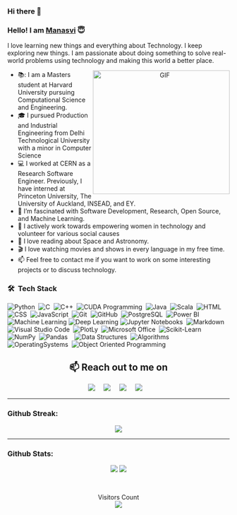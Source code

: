 ### Hi there 👋
### Hello! I am [Manasvi](https://www.linkedin.com/in/manasvi-goyal-2809/) :innocent:

I love learning new things and everything about Technology. I keep exploring new things. I am passionate about doing something to solve real-world problems using technology and making this world a better place. 

<a target="_blank" align="center">
  <img align="right" top="750" height="280" width="310" alt="GIF" src="https://github.com/arsentieva/arsentieva/blob/main/code.gif?raw=true">
</a>

- 📚: I am a Masters student at Harvard University pursuing Computational Science and Engineering.
- :mortar_board: I pursued Production and Industrial Engineering from Delhi Technological University with a minor in Computer Science
- 💻 I worked at CERN as a Research Software Engineer. Previously, I have interned at Princeton University, The University of Auckland, INSEAD, and EY.
- 🌱 I’m fascinated with Software Development, Research, Open Source, and Machine Learning.
- :deciduous_tree:	I actively work towards empowering women in technology and volunteer for various social causes
- :telescope: I love reading about Space and Astronomy.
- :clapper: I love watching movies and shows in every language in my free time.
- 📫 Feel free to contact me if you want to work on some interesting projects or to discuss technology.

### 🛠 &nbsp;Tech Stack


![Python](https://img.shields.io/badge/Python-05122A?style=flat&logo=python)&nbsp;
![C](https://img.shields.io/badge/-C-05122A?style=flat&logo=c)&nbsp;
![C++](https://img.shields.io/badge/-C%2B%2B-05122A?style=flat&logo=C%2B%2B)&nbsp;
![CUDA Programming](https://img.shields.io/badge/-CUDA%20Programming-05122A?style=flat&logo=NVIDIA)&nbsp;
![Java](https://img.shields.io/badge/-Java-05122A?style=flat&logo=java)&nbsp;
![Scala](https://img.shields.io/badge/-Scala-05122A?style=flat&logo=scala)&nbsp;
![HTML](https://img.shields.io/badge/-HTML-05122A?style=flat&logo=HTML5)&nbsp;
![CSS](https://img.shields.io/badge/-CSS-05122A?style=flat&logo=CSS3&logoColor=1572B6)&nbsp;
![JavaScript](https://img.shields.io/badge/-JavaScript-05122A?style=flat&logo=javascript)&nbsp;
![Git](https://img.shields.io/badge/-Git-05122A?style=flat&logo=git)&nbsp;
![GitHub](https://img.shields.io/badge/-GitHub-05122A?style=flat&logo=github)&nbsp;
![PostgreSQL](https://img.shields.io/badge/-PostgreSQL-05122A?style=flat&logo=PostgreSQL)&nbsp;
![Power BI](https://img.shields.io/badge/-Power%20BI-05122A?style=flat&logo=PowerBI)&nbsp;
![Machine Learning](https://img.shields.io/badge/-Machine%20Learning-05122A?style=flat&logo=Mathworks&logoColor=FF9800)
![Deep Learning](https://img.shields.io/badge/-Deep%20Learning-05122A?style=flat&logo=Mathworks&logoColor=FF9800)
![Jupyter Notebooks](https://img.shields.io/badge/-Jupyter%20Notebooks-05122A?style=flat&logo=jupyter)&nbsp;
![Markdown](https://img.shields.io/badge/-Markdown-05122A?style=flat&logo=markdown)&nbsp;
![Visual Studio Code](https://img.shields.io/badge/-Visual%20Studio%20Code-05122A?style=flat&logo=visual-studio-code&logoColor=007ACC)&nbsp;
![PlotLy](https://img.shields.io/badge/-PlotLy-05122A?style=flat&logo=plotly)&nbsp;
![Microsoft Office](https://img.shields.io/badge/-Microsoft_Office-05122A?style=flat&logo=microsoft-office)&nbsp;
![Scikit-Learn](https://img.shields.io/badge/-ScikitLearn-05122A?style=flat&logo=scikit-learn)&nbsp;
![NumPy](https://img.shields.io/badge/-NumPy-05122A?style=flat&logo=NumPy)&nbsp;
![Pandas](https://img.shields.io/badge/-Pandas-05122A?style=flat&logo=Pandas)&nbsp;&nbsp;&nbsp;
![Data Structures](https://img.shields.io/badge/-Data_Structures-05122A?style=flat&logo=data_structures)&nbsp;
![Algorithms](https://img.shields.io/badge/-Algorithms-05122A?style=flat&logo=algorithms)&nbsp;
![OperatingSystems](https://img.shields.io/badge/-Operating_Systems-05122A?style=flat&logo=operating_systems)&nbsp;
![Object Oriented Programming](https://img.shields.io/badge/-Object_Oriented_Programming-05122A?style=flat&logo=oop)&nbsp;



<h2 align="center">📫 Reach out to me on</h2>
  <p align="center">
    <a target="_blank"href="https://www.linkedin.com/in/manasvi-goyal-2809"><img src="https://img.shields.io/badge/linkedin-%230077B5.svg?&style=for-the-badge&logo=linkedin&logoColor=white" /></a>&nbsp;&nbsp;&nbsp;&nbsp;
    <a target="_blank"href="https://github.com/ManasviGoyal"><img src="https://img.shields.io/badge/GitHub-100000?style=for-the-badge&logo=github&logoColor=white" /></a>&nbsp;&nbsp;&nbsp;&nbsp;
    <a href="mailto:mg.manasvi@gmail.com?subject=Hi%20Manasvi,%20From%20Github"><img src="https://img.shields.io/badge/gmail-%23D14836.svg?&style=for-the-badge&logo=gmail&logoColor=white" /></a>&nbsp;&nbsp;&nbsp;&nbsp;
<a href="https://www.instagram.com/manasvi._.goyal/"><img src="https://img.shields.io/badge/Instagram-E4405F?style=for-the-badge&logo=instagram&logoColor=white" /></a>&nbsp;&nbsp;&nbsp;&nbsp;


---

### **Github Streak:**
<p align = "center">
  <img src = "https://github-readme-streak-stats.herokuapp.com/?user=ManasviGoyal&theme=dark&line_height=42">
</p>

---

### **Github Stats:**

<p align= "center">

  <img src="https://github-readme-stats.vercel.app/api?username=ManasviGoyal&count_private=true&show_icons=true&line_height=24&theme=dark">
  <img src="https://github-readme-stats.vercel.app/api/top-langs/?username=ManasviGoyal&show_icons=true&locale=en&layout=compact&langs_count=8&line_height=65&theme=dark">
</p>

</br>
<p align="center"> 
  Visitors Count<br>
  <img src="https://profile-counter.glitch.me/ManasviGoyal/count.svg" />
</p>
